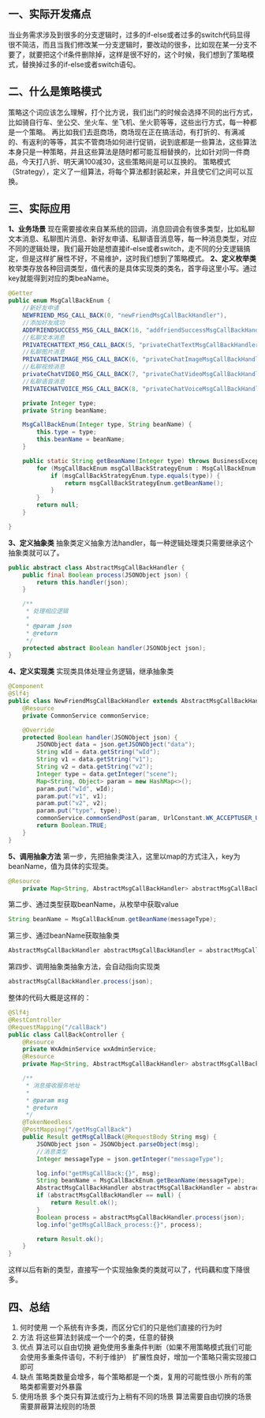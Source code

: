 ﻿## 一、实际开发痛点
当业务需求涉及到很多的分支逻辑时，过多的if-else或者过多的switch代码显得很不简洁，而且当我们修改某一分支逻辑时，要改动的很多，比如现在某一分支不要了，就要把这个if条件删除掉，这样是很不好的，这个时候，我们想到了策略模式，替换掉过多的if-else或者switch语句。
## 二、什么是策略模式
策略这个词应该怎么理解，打个比方说，我们出门的时候会选择不同的出行方式，比如骑自行车、坐公交、坐火车、坐飞机、坐火箭等等，这些出行方式，每一种都是一个策略。
再比如我们去逛商场，商场现在正在搞活动，有打折的、有满减的、有返利的等等，其实不管商场如何进行促销，说到底都是一些算法，这些算法本身只是一种策略，并且这些算法是随时都可能互相替换的，比如针对同一件商品，今天打八折、明天满100减30，这些策略间是可以互换的。
策略模式（Strategy），定义了一组算法，将每个算法都封装起来，并且使它们之间可以互换。
## 三、实际应用
**1、业务场景**
现在需要接收来自某系统的回调，消息回调会有很多类型，比如私聊文本消息、私聊图片消息、新好友申请、私聊语音消息等，每一种消息类型，对应不同的逻辑处理，我们最开始是想直接if-else或者switch，走不同的分支逻辑搞定，但是这样扩展性不好，不易维护，这时我们想到了策略模式。
**2、定义枚举类**
枚举类存放各种回调类型，值代表的是具体实现类的类名，首字母这里小写。通过key就能得到对应的类beaName。

```java
@Getter
public enum MsgCallBackEnum {
    //新好友申请
    NEWFRIEND_MSG_CALL_BACK(0, "newFriendMsgCallBackHandler"),
    //添加好友成功
    ADDFRIENDSUCCESS_MSG_CALL_BACK(16, "addfriendSuccessMsgCallBackHandler"),
    //私聊文本消息
    PRIVATECHATTEXT_MSG_CALL_BACK(5, "privateChatTextMsgCallBackHandler"),
    //私聊图片消息
    PRIVATECHATIMAGE_MSG_CALL_BACK(6, "privateChatImageMsgCallBackHandler"),
    //私聊视频消息
    privateChatVIDEO_MSG_CALL_BACK(7, "privateChatVideoMsgCallBackHandler"),
    //私聊语音消息
    PRIVATECHATVOICE_MSG_CALL_BACK(8, "privateChatVoiceMsgCallBackHandler");

    private Integer type;
    private String beanName;

    MsgCallBackEnum(Integer type, String beanName) {
        this.type = type;
        this.beanName = beanName;
    }

    public static String getBeanName(Integer type) throws BusinessException {
        for (MsgCallBackEnum msgCallBackStrategyEnum : MsgCallBackEnum.values()) {
            if (msgCallBackStrategyEnum.type.equals(type)) {
                return msgCallBackStrategyEnum.getBeanName();
            }
        }
        return null;
    }

}
```
**3、定义抽象类**
抽象类定义抽象方法handler，每一种逻辑处理类只需要继承这个抽象类就可以了。

```java
public abstract class AbstractMsgCallBackHandler {
    public final Boolean process(JSONObject json) {
        return this.handler(json);
    }

    /**
     * 处理相应逻辑
     *
     * @param json
     * @return
     */
    protected abstract Boolean handler(JSONObject json);
}
```
**4、定义实现类**
实现类具体处理业务逻辑，继承抽象类

```java
@Component
@Slf4j
public class NewFriendMsgCallBackHandler extends AbstractMsgCallBackHandler {
    @Resource
    private CommonService commonService;

    @Override
    protected Boolean handler(JSONObject json) {
        JSONObject data = json.getJSONObject("data");
        String wId = data.getString("wId");
        String v1 = data.getString("v1");
        String v2 = data.getString("v2");
        Integer type = data.getInteger("scene");
        Map<String, Object> param = new HashMap<>();
        param.put("wId", wId);
        param.put("v1", v1);
        param.put("v2", v2);
        param.put("type", type);
        commonService.commonSendPost(param, UrlConstant.WK_ACCEPTUSER_URL);
        return Boolean.TRUE;
    }
}
```

**5、调用抽象方法**
第一步，先把抽象类注入，这里以map的方式注入，key为beanName，值为具体的实现类。

```java
@Resource
    private Map<String, AbstractMsgCallBackHandler> abstractMsgCallBackHandlerMap;
```
第二步、通过类型获取beanName，从枚举中获取value

```java
String beanName = MsgCallBackEnum.getBeanName(messageType);
```

第三步、通过beanName获取抽象类

```java
AbstractMsgCallBackHandler abstractMsgCallBackHandler = abstractMsgCallBackHandlerMap.get(beanName);
```
第四步、调用抽象类抽象方法，会自动指向实现类

```java
abstractMsgCallBackHandler.process(json);
```
整体的代码大概是这样的：

```java
@Slf4j
@RestController
@RequestMapping("/callBack")
public class CallBackController {
    @Resource
    private WxAdminService wxAdminService;
    @Resource
    private Map<String, AbstractMsgCallBackHandler> abstractMsgCallBackHandlerMap;

    /**
     * 消息接收服务地址
     *
     * @param msg
     * @return
     */
    @TokenNeedless
    @PostMapping("/getMsgCallBack")
    public Result getMsgCallBack(@RequestBody String msg) {
        JSONObject json = JSONObject.parseObject(msg);
        //消息类型
        Integer messageType = json.getInteger("messageType");

        log.info("getMsgCallBack:{}", msg);
        String beanName = MsgCallBackEnum.getBeanName(messageType);
        AbstractMsgCallBackHandler abstractMsgCallBackHandler = abstractMsgCallBackHandlerMap.get(beanName);
        if (abstractMsgCallBackHandler == null) {
            return Result.ok();
        }
        Boolean process = abstractMsgCallBackHandler.process(json);
        log.info("getMsgCallBack_process:{}", process);

        return Result.ok();
    }
}
```
这样以后有新的类型，直接写一个实现抽象类的类就可以了，代码藕和度下降很多。
## 四、总结
1. 何时使用
一个系统有许多类，而区分它们的只是他们直接的行为时
2. 方法
将这些算法封装成一个一个的类，任意的替换
3. 优点
算法可以自由切换
避免使用多重条件判断（如果不用策略模式我们可能会使用多重条件语句，不利于维护）
扩展性良好，增加一个策略只需实现接口即可
4. 缺点
策略类数量会增多，每个策略都是一个类，复用的可能性很小
所有的策略类都需要对外暴露
5. 使用场景
多个类只有算法或行为上稍有不同的场景
算法需要自由切换的场景
需要屏蔽算法规则的场景

